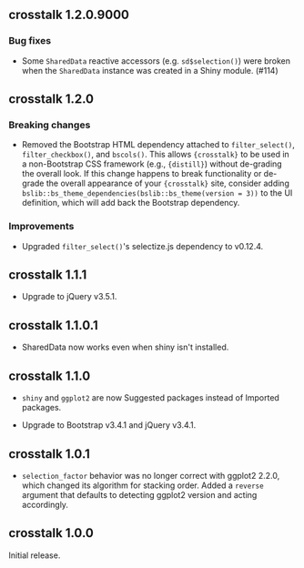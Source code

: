 ## crosstalk 1.2.0.9000

### Bug fixes

* Some `SharedData` reactive accessors (e.g. `sd$selection()`) were broken when the `SharedData` instance was created in a Shiny module. (#114)

## crosstalk 1.2.0

### Breaking changes

* Removed the Bootstrap HTML dependency attached to `filter_select()`, `filter_checkbox()`, and `bscols()`. This allows `{crosstalk}` to be used in a non-Bootstrap CSS framework (e.g., `{distill}`) without de-grading the overall look. If this change happens to break functionality or de-grade the overall appearance of your `{crosstalk}` site, consider adding `bslib::bs_theme_dependencies(bslib::bs_theme(version = 3))` to the UI definition, which will add back the Bootstrap dependency.

### Improvements

* Upgraded `filter_select()`'s selectize.js dependency to v0.12.4.

## crosstalk 1.1.1

* Upgrade to jQuery v3.5.1.

## crosstalk 1.1.0.1

* SharedData now works even when shiny isn't installed.

## crosstalk 1.1.0

* `shiny` and `ggplot2` are now Suggested packages instead of Imported packages.

* Upgrade to Bootstrap v3.4.1 and jQuery v3.4.1.

## crosstalk 1.0.1

* `selection_factor` behavior was no longer correct with ggplot2 2.2.0, which
  changed its algorithm for stacking order. Added a `reverse` argument that
  defaults to detecting ggplot2 version and acting accordingly.

## crosstalk 1.0.0

Initial release.
